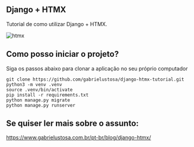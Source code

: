 ## Django + HTMX

Tutorial de como utilizar Django + HTMX.

![htmx](https://user-images.githubusercontent.com/59217330/175325046-e25609e2-0fe2-446c-91f2-61c25d4e096c.png)

## Como posso iniciar o projeto?

Siga os passos abaixo para clonar a aplicação no seu próprio computador

```
git clone https://github.com/gabrielustosa/django-htmx-tutorial.git
python3 -m venv .venv
source .venv/bin/activate
pip install -r requirements.txt
python manage.py migrate
python manage.py runserver
```
## Se quiser ler mais sobre o assunto:

https://www.gabrielustosa.com.br/pt-br/blog/django-htmx/

